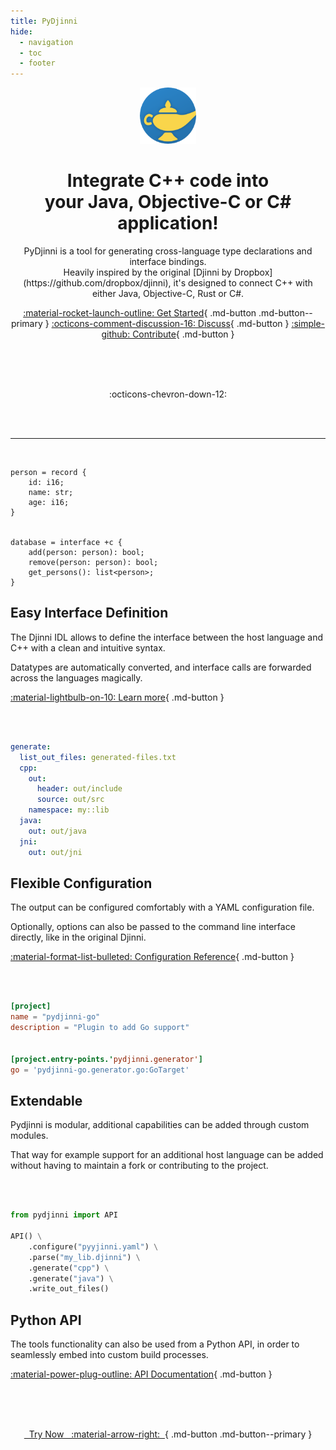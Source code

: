 ```yaml
---
title: PyDjinni
hide:
  - navigation
  - toc
  - footer
---
```

<center>

<img src="assets/logo.png" alt="logo" width="90" height="90">
<h1 class="hero-title">Integrate C++ code into<br>your Java, Objective-C or C# application!</h1>
PyDjinni is a tool for generating cross-language type declarations and interface bindings.<br>
Heavily inspired by the original [Djinni by Dropbox](https://github.com/dropbox/djinni), it's designed to connect C++ with either Java, Objective-C, Rust or C#.

[:material-rocket-launch-outline: Get Started](installation.md){ .md-button .md-button--primary }
[:octicons-comment-discussion-16: Discuss](https://github.com/pydjinni/pydjinni/discussions){ .md-button }
[:simple-github: Contribute](https://github.com/pydjinni/pydjinni){ .md-button }


<br>
<br>
<br>

:octicons-chevron-down-12:

<br>
<br>
</center>
<hr>
<br>

<div class="left">

```
person = record {
    id: i16;
    name: str;
    age: i16;
}


database = interface +c {
    add(person: person): bool;
    remove(person: person): bool;
    get_persons(): list<person>;
}
```

</div>

## Easy Interface Definition

The Djinni IDL allows to define the interface between the host language and C++ with a clean and intuitive syntax.

Datatypes are automatically converted, and interface calls are forwarded across the languages magically.

[:material-lightbulb-on-10: Learn more](idl.md){ .md-button }

<div class="clear"></div>
<br>
<br>

<div class="left">

```yaml
generate:
  list_out_files: generated-files.txt
  cpp:
    out: 
      header: out/include
      source: out/src
    namespace: my::lib
  java:
    out: out/java
  jni:
    out: out/jni
```

</div>

## Flexible Configuration

The output can be configured comfortably with a YAML configuration file.

Optionally, options can also be passed to the command line interface directly, like in the original Djinni.

[:material-format-list-bulleted: Configuration Reference](config.md){ .md-button }

<div class="clear"></div>
<br>
<br>

<div class="left">

```toml
[project]
name = "pydjinni-go"
description = "Plugin to add Go support"


[project.entry-points.'pydjinni.generator']
go = 'pydjinni-go.generator.go:GoTarget'
```

</div>

## Extendable

Pydjinni is modular, additional capabilities can be added through custom modules.

That way for example support for an additional host language can be added without having to maintain a fork or contributing 
to the project.

<div class="clear"></div>
<br>
<br>

<div class="left">

```python
from pydjinni import API

API() \
    .configure("pyyjinni.yaml") \
    .parse("my_lib.djinni") \
    .generate("cpp") \
    .generate("java") \
    .write_out_files()
```

</div>

## Python API

The tools functionality can also be used from a Python API, in order to seamlessly embed into custom build processes.

[:material-power-plug-outline: API Documentation](api.md){ .md-button }

<div class="clear"></div>
<br>
<br>
<br>
<center>

[&nbsp;&nbsp;Try Now &nbsp; :material-arrow-right:&nbsp;&nbsp;](installation.md){ .md-button .md-button--primary }

</center>
<br>
